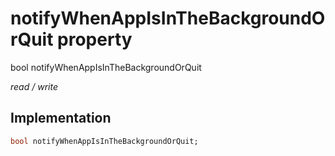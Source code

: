 


# notifyWhenAppIsInTheBackgroundOrQuit property







bool notifyWhenAppIsInTheBackgroundOrQuit
  
_<span class="feature">read / write</span>_






## Implementation

```dart
bool notifyWhenAppIsInTheBackgroundOrQuit;
```







